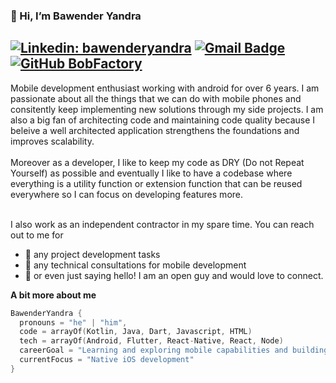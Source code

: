 ### 👋 Hi, I’m Bawender Yandra

[![Linkedin: bawenderyandra](https://img.shields.io/badge/-bawenderyandra-blue?style=flat-square&logo=Linkedin&logoColor=white&link=https://www.linkedin.com/in/bawenderyandra/)](https://www.linkedin.com/in/bawenderyandra/)
[![Gmail Badge](https://img.shields.io/badge/-bawender58@gmail.com-c14438?style=flat-square&logo=Gmail&logoColor=white&link=mailto:bawender58@gmail.com)](mailto:bawender58@gmail.com)
[![GitHub BobFactory](https://img.shields.io/github/followers/BobFactory?label=follow&style=social)](https://github.com/BobFactory)
---
Mobile development enthusiast working with android for over 6 years. I am passionate about all the things that we can do with mobile phones and 
consitently keep implementing new solutions through my side projects. I am also a big fan of architecting code and maintaining code quality because I beleive
a well architected application strengthens the foundations and improves scalability. 
<br/><br/>
Moreover as a developer, I like to keep my code as DRY (Do not Repeat Yourself) as possible and eventually I like to have a codebase where everything is a utility function or extension function that can be reused everywhere so I can focus on developing features more. 
<br/><br/>

I also work as an independent contractor in my spare time. You can reach out to me for 
- 💼 any project development tasks
- :iphone: any technical consultations for mobile development 
- 💬 or even just saying hello! I am an open guy and would love to connect.


**A bit more about me** 

```kotlin
BawenderYandra {
  pronouns = "he" | "him",
  code = arrayOf(Kotlin, Java, Dart, Javascript, HTML)
  tech = arrayOf(Android, Flutter, React-Native, React, Node)
  careerGoal = "Learning and exploring mobile capabilities and building products that help others."
  currentFocus = "Native iOS development"
}
```


